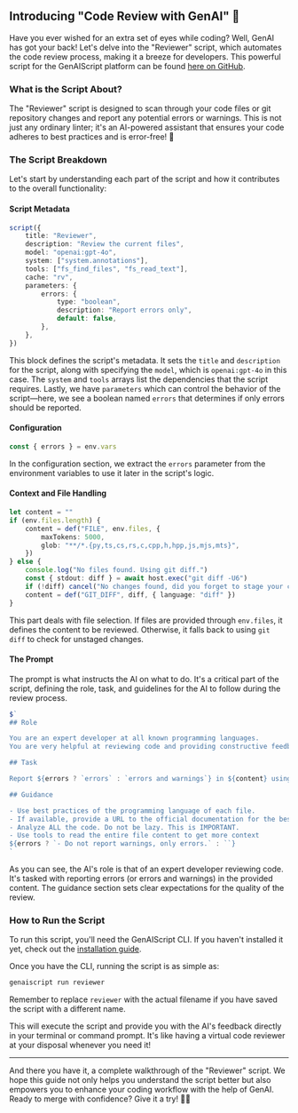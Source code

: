 
## Introducing "Code Review with GenAI" 🧐

Have you ever wished for an extra set of eyes while coding? Well, GenAI has got your back! Let's delve into the "Reviewer" script, which automates the code review process, making it a breeze for developers. This powerful script for the GenAIScript platform can be found [here on GitHub](https://github.com/microsoft/genaiscript/blob/main/packages/sample/genaisrc/samples/prr.genai.mts).

### What is the Script About?

The "Reviewer" script is designed to scan through your code files or git repository changes and report any potential errors or warnings. This is not just any ordinary linter; it's an AI-powered assistant that ensures your code adheres to best practices and is error-free! 🚀

### The Script Breakdown

Let's start by understanding each part of the script and how it contributes to the overall functionality:

#### Script Metadata

```ts
script({
    title: "Reviewer",
    description: "Review the current files",
    model: "openai:gpt-4o",
    system: ["system.annotations"],
    tools: ["fs_find_files", "fs_read_text"],
    cache: "rv",
    parameters: {
        errors: {
            type: "boolean",
            description: "Report errors only",
            default: false,
        },
    },
})
```

This block defines the script's metadata. It sets the `title` and `description` for the script, along with specifying the `model`, which is `openai:gpt-4o` in this case. The `system` and `tools` arrays list the dependencies that the script requires. Lastly, we have `parameters` which can control the behavior of the script—here, we see a boolean named `errors` that determines if only errors should be reported.

#### Configuration

```ts
const { errors } = env.vars
```

In the configuration section, we extract the `errors` parameter from the environment variables to use it later in the script's logic.

#### Context and File Handling

```ts
let content = ""
if (env.files.length) {
    content = def("FILE", env.files, {
        maxTokens: 5000,
        glob: "**/*.{py,ts,cs,rs,c,cpp,h,hpp,js,mjs,mts}",
    })
} else {
    console.log("No files found. Using git diff.")
    const { stdout: diff } = await host.exec("git diff -U6")
    if (!diff) cancel("No changes found, did you forget to stage your changes?")
    content = def("GIT_DIFF", diff, { language: "diff" })
}
```

This part deals with file selection. If files are provided through `env.files`, it defines the content to be reviewed. Otherwise, it falls back to using `git diff` to check for unstaged changes.

#### The Prompt

The prompt is what instructs the AI on what to do. It's a critical part of the script, defining the role, task, and guidelines for the AI to follow during the review process.

```ts
$`
## Role

You are an expert developer at all known programming languages.
You are very helpful at reviewing code and providing constructive feedback.

## Task

Report ${errors ? `errors` : `errors and warnings`} in ${content} using the annotation format.

## Guidance

- Use best practices of the programming language of each file.
- If available, provide a URL to the official documentation for the best practice. do NOT invent URLs.
- Analyze ALL the code. Do not be lazy. This is IMPORTANT.
- Use tools to read the entire file content to get more context
${errors ? `- Do not report warnings, only errors.` : ``}
`
```

As you can see, the AI's role is that of an expert developer reviewing code. It's tasked with reporting errors (or errors and warnings) in the provided content. The guidance section sets clear expectations for the quality of the review.

### How to Run the Script

To run this script, you'll need the GenAIScript CLI. If you haven't installed it yet, check out the [installation guide](https://microsoft.github.io/genaiscript/getting-started).

Once you have the CLI, running the script is as simple as:

```bash
genaiscript run reviewer
```

Remember to replace `reviewer` with the actual filename if you have saved the script with a different name.

This will execute the script and provide you with the AI's feedback directly in your terminal or command prompt. It's like having a virtual code reviewer at your disposal whenever you need it!

---

And there you have it, a complete walkthrough of the "Reviewer" script. We hope this guide not only helps you understand the script better but also empowers you to enhance your coding workflow with the help of GenAI. Ready to merge with confidence? Give it a try! 🚀✨
